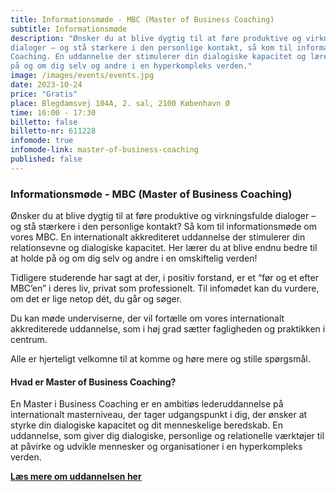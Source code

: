 ```yaml
---
title: Informationsmøde - MBC (Master of Business Coaching)
subtitle: Informationsmøde
description: "Ønsker du at blive dygtig til at føre produktive og virkningsfulde
dialoger – og stå stærkere i den personlige kontakt, så kom til informationsmøde om vores lederuddannelse Master of Business
Coaching. En uddannelse der stimulerer din dialogiske kapacitet og lærer dig at blive endnu bedre til at holde
på og om dig selv og andre i en hyperkompleks verden."
image: /images/events/events.jpg
date: 2023-10-24
price: "Gratis"
place: Blegdamsvej 104A, 2. sal, 2100 København Ø
time: 16:00 - 17:30
billetto: false
billetto-nr: 611228
infomode: true
infomode-link: master-of-business-coaching
published: false
---
```

### Informationsmøde - MBC (Master of Business Coaching)

Ønsker du at blive dygtig til at føre produktive og virkningsfulde dialoger – og stå stærkere i den personlige kontakt? Så kom til informationsmøde om vores MBC. En internationalt akkrediteret uddannelse der stimulerer din relationsevne og dialogiske kapacitet. Her lærer du at blive endnu bedre til at holde på og om dig selv og andre i en omskiftelig verden!

Tidligere studerende har sagt at der, i positiv forstand, er et “før og et efter MBC’en” i deres liv, privat som professionelt. Til infomødet kan du vurdere, om det er lige netop dét, du går og søger.

Du kan møde underviserne, der vil fortælle om vores internationalt akkrediterede uddannelse, som i høj grad sætter fagligheden og praktikken i centrum.

Alle er hjerteligt velkomne til at komme og høre mere og stille spørgsmål.

#### Hvad er Master of Business Coaching?

En Master i Business Coaching er en ambitiøs lederuddannelse på internationalt masterniveau, der tager udgangspunkt i dig, der ønsker at styrke din dialogiske kapacitet og dit menneskelige beredskab. En uddannelse, som giver dig dialogiske, personlige og relationelle værktøjer til at påvirke og udvikle mennesker og organisationer i en hyperkompleks verden.

<ins>**[Læs mere om uddannelsen her](https://www.copenhagencoaching.dk/academy/master-of-business-coaching/)**</ins>
